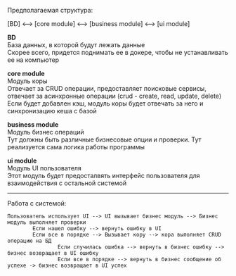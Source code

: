 Предполагаемая структура:

[BD] <--> [core module] <--> [business module] <--> [ui module]

**BD**  
База данных, в которой будут лежать данные  
Скорее всего, придется поднимать ее в докере, чтобы не устанавливать ее на компьютер

**core module**  
Модуль коры  
Отвечает за CRUD операции, предоставляет поисковые сервисы, отвечает за асинхронные операции
(crud - create, read, update, delete)
Если будет добавлен кэш, модуль коры будет отвечать за него и синхронизацию кеша с базой

**business module**  
Модуль бизнес операций  
Тут должны быть различные бизнесовые опции и проверки. Тут реализуется сама логика работы программы

**ui module**  
Модуль UI пользователя  
Этот модуль будет предосталвять интерфейс пользователя для взаимодействия с остальной системой

---

Работа с системой:

```text
Пользователь использует UI --> UI вызывает бизнес модуль --> Бизнес модуль выполняет проверки
        Если нашел ошибку --> вернуть ошибку в UI
        Если все в порядке --> Вызывает кору --> кора выполняет CRUD операцию на БД
                Если случилась ошибка --> вернуть в бизнес ошибку --> бизнес возвращает в UI ошибку
                Если все в порядке --> вернуть в бизнес сообщение об успехе -> бизнес возвращает в UI успех
```
